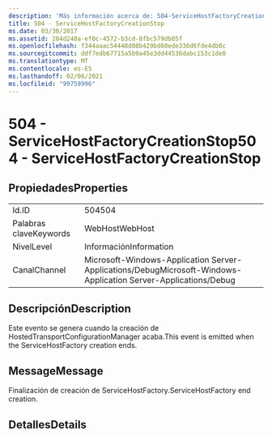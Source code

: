 ```yaml
---
description: 'Más información acerca de: 504-ServiceHostFactoryCreationStop'
title: 504 - ServiceHostFactoryCreationStop
ms.date: 03/30/2017
ms.assetid: 284d240a-ef0c-4572-b3cd-8fbc579db05f
ms.openlocfilehash: f344aaac54448d08b429bd60ede336d6fde4db0c
ms.sourcegitcommit: ddf7edb67715a5b9a45e3dd44536dabc153c1de0
ms.translationtype: MT
ms.contentlocale: es-ES
ms.lasthandoff: 02/06/2021
ms.locfileid: "99759996"
---
```

# <a name="504---servicehostfactorycreationstop"></a><span data-ttu-id="b61a9-103">504 - ServiceHostFactoryCreationStop</span><span class="sxs-lookup"><span data-stu-id="b61a9-103">504 - ServiceHostFactoryCreationStop</span></span>

## <a name="properties"></a><span data-ttu-id="b61a9-104">Propiedades</span><span class="sxs-lookup"><span data-stu-id="b61a9-104">Properties</span></span>  
  
|||  
|-|-|  
|<span data-ttu-id="b61a9-105">Id.</span><span class="sxs-lookup"><span data-stu-id="b61a9-105">ID</span></span>|<span data-ttu-id="b61a9-106">504</span><span class="sxs-lookup"><span data-stu-id="b61a9-106">504</span></span>|  
|<span data-ttu-id="b61a9-107">Palabras clave</span><span class="sxs-lookup"><span data-stu-id="b61a9-107">Keywords</span></span>|<span data-ttu-id="b61a9-108">WebHost</span><span class="sxs-lookup"><span data-stu-id="b61a9-108">WebHost</span></span>|  
|<span data-ttu-id="b61a9-109">Nivel</span><span class="sxs-lookup"><span data-stu-id="b61a9-109">Level</span></span>|<span data-ttu-id="b61a9-110">Información</span><span class="sxs-lookup"><span data-stu-id="b61a9-110">Information</span></span>|  
|<span data-ttu-id="b61a9-111">Canal</span><span class="sxs-lookup"><span data-stu-id="b61a9-111">Channel</span></span>|<span data-ttu-id="b61a9-112">Microsoft-Windows-Application Server-Applications/Debug</span><span class="sxs-lookup"><span data-stu-id="b61a9-112">Microsoft-Windows-Application Server-Applications/Debug</span></span>|  
  
## <a name="description"></a><span data-ttu-id="b61a9-113">Descripción</span><span class="sxs-lookup"><span data-stu-id="b61a9-113">Description</span></span>  

 <span data-ttu-id="b61a9-114">Este evento se genera cuando la creación de HostedTransportConfigurationManager acaba.</span><span class="sxs-lookup"><span data-stu-id="b61a9-114">This event is emitted when the ServiceHostFactory creation ends.</span></span>  
  
## <a name="message"></a><span data-ttu-id="b61a9-115">Message</span><span class="sxs-lookup"><span data-stu-id="b61a9-115">Message</span></span>  

 <span data-ttu-id="b61a9-116">Finalización de creación de ServiceHostFactory.</span><span class="sxs-lookup"><span data-stu-id="b61a9-116">ServiceHostFactory end creation.</span></span>  
  
## <a name="details"></a><span data-ttu-id="b61a9-117">Detalles</span><span class="sxs-lookup"><span data-stu-id="b61a9-117">Details</span></span>
